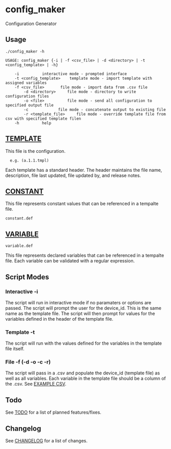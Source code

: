 # config_maker
Configuration Generator

## Usage

    ./config_maker -h
    
    USAGE: config_maker {-i | -f <csv_file> | -d <directory> | -t <config_template> | -h}

		-i			interactive mode - prompted interface
		-t <config_template>	template mode - import template with assigned variables
		-f <csv_file>		file mode - import data from .csv file
		    -d <directory>	   file mode - directory to write configuration files
		    -o <file>		   file mode - send all configuration to specified output file
		    -c			   file mode - concatenate output to existing file
		    -r <template_file>	   file mode - override template file from csv with specified template filen
		-h			help

## [TEMPLATE](a1.1.tmpl)
This file is the configuration.

      e.g. (a.1.1.tmpl)
  
Each template has a standard header.  The header
maintains the file name, description, file last updated,
file updated by, and release notes.


## [CONSTANT](constant.def)
This file represents constant values that can be referenced in a tempalte file.

    constant.def

## [VARIABLE](variable.def)

    variable.def

This file represents declared variables that can be referenced in a tempalte file.  Each variable can be validated with a regular expression.

## Script Modes

### Interactive -i
The script will run in interactive mode if no paramaters or options are passed.  The script will prompt the user for the device_id.  This is the same name as the template file.  The script will then prompt for values for the variables defined in the header of the template file.

### Template -t
The script will run with the values defined for the variables in the template file itself.

### File -f (-d -o -c -r)
The script will pass in a .csv and populate the device_id (template file) as well as all variables.  Each variable in the template file should be a column of the .csv.  See [EXAMPLE CSV](sample.csv).
      
## Todo
See [TODO](TODO.md) for a list of planned features/fixes.

## Changelog
See [CHANGELOG](CHANGELOG.md) for a list of changes.
